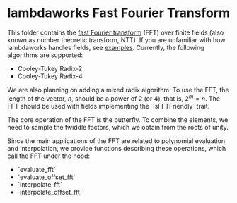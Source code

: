 # lambdaworks Fast Fourier Transform

This folder contains the [fast Fourier transform](https://en.wikipedia.org/wiki/Fast_Fourier_transform) (FFT) over finite fields (also known as number theoretic transform, NTT). If you are unfamiliar with how lambdaworks handles fields, see [examples](https://github.com/lambdaclass/lambdaworks/blob/main/examples/README.md). Currently, the following algorithms are supported:
- Cooley-Tukey Radix-2
- Cooley-Tukey Radix-4

We are also planning on adding a mixed radix algorithm. To use the FFT, the length of the vector, $n$, should be a power of $2$ (or $4$), that is, $2^m = n$. The FFT should be used with fields implementing the ´IsFFTFriendly´ trait.

The core operation of the FFT is the butterfly. To combine the elements, we need to sample the twiddle factors, which we obtain from the roots of unity.

Since the main applications of the FFT are related to polynomial evaluation and interpolation, we provide functions describing these operations, which call the FFT under the hood:
- ´evaluate_fft´
- ´evaluate_offset_fft´
- ´interpolate_fft´
- ´interpolate_offset_fft´
